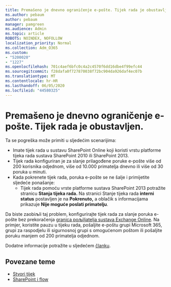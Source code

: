 ```yaml
---
title: Premašeno je dnevno ograničenje e-pošte. Tijek rada je obustavljen.
ms.author: pebaum
author: pebaum
manager: pamgreen
ms.audience: Admin
ms.topic: article
ROBOTS: NOINDEX, NOFOLLOW
localization_priority: Normal
ms.collection: Adm_O365
ms.custom:
- "5200020"
- "1227"
ms.openlocfilehash: 701c4aef6bfc0c4a2c4570f6dd16dbe4f99efc44
ms.sourcegitcommit: f28dafa0f727870038f72bc904da926daf4ec07b
ms.translationtype: MT
ms.contentlocale: hr-HR
ms.lasthandoff: 06/05/2020
ms.locfileid: "44580325"
---
```

# <a name="daily-email-limit-exceeded-workflow-is-suspended"></a>Premašeno je dnevno ograničenje e-pošte. Tijek rada je obustavljen.

Ta se pogreška može primiti u sljedećim scenarijima:

- Imate tijek rada u sustavu SharePoint Online koji koristi vrstu platforme tijeka rada sustava SharePoint 2010 ili SharePoint 2013.
- Tijek rada konfiguriran je za slanje prilagođene poruke e-pošte više od 200 korisnika odjednom, više od 10.000 primatelja dnevno ili više od 30 poruka u minuti.
- Kada pokrenete tijek rada, poruka e-pošte se ne šalje i primijetite sljedeće ponašanje:
    - Tijek rada pomoću vrste platforme sustava SharePoint 2013 potražite stranicu **Stanja tijeka rada.** Na stranici Stanje tijeka rada **interni status** postavljen je na **Pokrenuto,** a oblačik s informacijama prikazuje **Nije moguće poslati primatelju**.

Da biste zaobiљli taj problem, konfigurirajte tijek rada za slanje poruka e-pošte bez prekoračenja [granica poљiljatelja sustava Exchange Online](https://docs.microsoft.com/office365/servicedescriptions/exchange-online-service-description/exchange-online-limits#recipientlimits). Na primjer, koristite pauzu u tijeku rada, pošaljite e-poštu grupi Microsoft 365, grupi za raspodjelu ili sigurnosnoj grupi s omogućenom poštom ili pošaljite poruku manjem od 200 primatelja odjednom.


Dodatne informacije potražite u sljedećem [članku](https://support.microsoft.com/help/3150442/daily-email-limit-has-exceeded-and-your-workflow-has-been-suspended-or).

## <a name="related-topics"></a>Povezane teme
- [Stvori tijek](https://support.office.com/article/Create-a-flow-for-a-list-or-library-in-SharePoint-Online-or-OneDrive-for-Business-a9c3e03b-0654-46af-a254-20252e580d01) 
- [SharePoint i flow](https://flow.microsoft.com/blog/sharepoint-and-flow/) 
